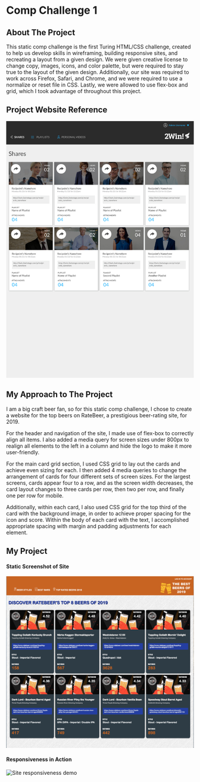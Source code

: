 # Comp Challenge 1 #

## About The Project ##

This static comp challenge is the first Turing HTML/CSS challenge, created to help us develop skills in wireframing, building responsive sites, and recreating a layout from a given design. We were given creative license to change copy, images, icons, and color palette, but were required to stay true to the layout of the given design. Additionally, our site was required to work across Firefox, Safari, and Chrome, and we were required to use a normalize or reset file in CSS. Lastly, we were allowed to use flex-box and grid, which I took advantage of throughout this project.

## Project Website Reference ##


![comp challenge website template](readme-assets/static-comp-challenge.jpg)

## My Approach to The Project ##

I am a big craft beer fan, so for this static comp challenge, I chose to create a website for the top beers on RateBeer, a prestigious beer-rating site, for 2019.

For the header and navigation of the site, I made use of flex-box to correctly align all items. I also added a media query for screen sizes under 800px to realign all elements to the left in a column and hide the logo to make it more user-friendly.

For the main card grid section, I used CSS grid to lay out the cards and achieve even sizing for each. I then added 4 media queries to change the arrangement of cards for four different sets of screen sizes. For the largest screens, cards appear four to a row, and as the screen width decreases, the card layout changes to three cards per row, then two per row, and finally one per row for mobile.

Additionally, within each card, I also used CSS grid for the top third of the card with the background image, in order to achieve proper spacing for the icon and score. Within the body of each card with the text, I accomplished appropriate spacing with margin and padding adjustments for each element.

## My Project ##

#### Static Screenshot of Site ####

![Ratebeer Top 8 Beers Site](readme-assets/rw-static-comp.png)

#### Responsiveness in Action ####

![Site responsiveness demo](readme-assets/rw-static-comp-responsive.gif)

